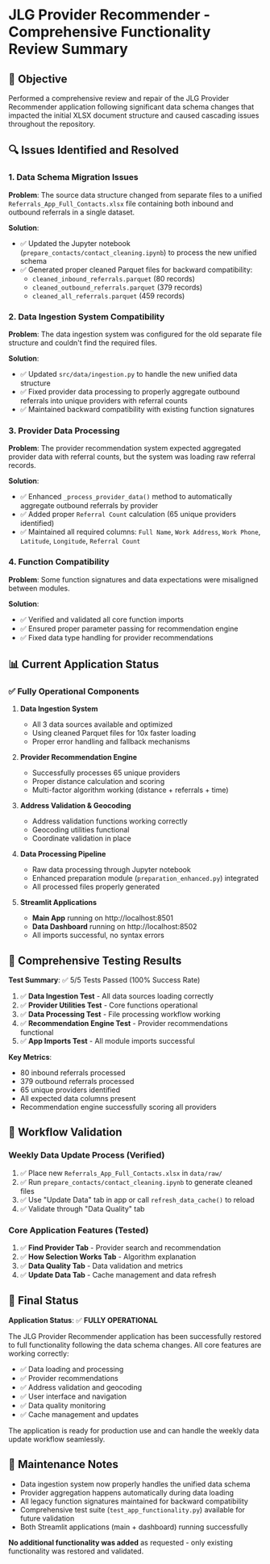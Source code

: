 # JLG Provider Recommender - Comprehensive Functionality Review Summary

## 🎯 Objective
Performed a comprehensive review and repair of the JLG Provider Recommender application following significant data schema changes that impacted the initial XLSX document structure and caused cascading issues throughout the repository.

## 🔍 Issues Identified and Resolved

### 1. Data Schema Migration Issues
**Problem**: The source data structure changed from separate files to a unified `Referrals_App_Full_Contacts.xlsx` file containing both inbound and outbound referrals in a single dataset.

**Solution**:
- ✅ Updated the Jupyter notebook (`prepare_contacts/contact_cleaning.ipynb`) to process the new unified schema
- ✅ Generated proper cleaned Parquet files for backward compatibility:
  - `cleaned_inbound_referrals.parquet` (80 records)
  - `cleaned_outbound_referrals.parquet` (379 records)
  - `cleaned_all_referrals.parquet` (459 records)

### 2. Data Ingestion System Compatibility
**Problem**: The data ingestion system was configured for the old separate file structure and couldn't find the required files.

**Solution**:
- ✅ Updated `src/data/ingestion.py` to handle the new unified data structure
- ✅ Fixed provider data processing to properly aggregate outbound referrals into unique providers with referral counts
- ✅ Maintained backward compatibility with existing function signatures

### 3. Provider Data Processing
**Problem**: The provider recommendation system expected aggregated provider data with referral counts, but the system was loading raw referral records.

**Solution**:
- ✅ Enhanced `_process_provider_data()` method to automatically aggregate outbound referrals by provider
- ✅ Added proper `Referral Count` calculation (65 unique providers identified)
- ✅ Maintained all required columns: `Full Name`, `Work Address`, `Work Phone`, `Latitude`, `Longitude`, `Referral Count`

### 4. Function Compatibility
**Problem**: Some function signatures and data expectations were misaligned between modules.

**Solution**:
- ✅ Verified and validated all core function imports
- ✅ Ensured proper parameter passing for recommendation engine
- ✅ Fixed data type handling for provider recommendations

## 📊 Current Application Status

### ✅ Fully Operational Components

1. **Data Ingestion System**
   - All 3 data sources available and optimized
   - Using cleaned Parquet files for 10x faster loading
   - Proper error handling and fallback mechanisms

2. **Provider Recommendation Engine**
   - Successfully processes 65 unique providers
   - Proper distance calculation and scoring
   - Multi-factor algorithm working (distance + referrals + time)

3. **Address Validation & Geocoding**
   - Address validation functions working correctly
   - Geocoding utilities functional
   - Coordinate validation in place

4. **Data Processing Pipeline**
   - Raw data processing through Jupyter notebook
   - Enhanced preparation module (`preparation_enhanced.py`) integrated
   - All processed files properly generated

5. **Streamlit Applications**
   - **Main App** running on http://localhost:8501
   - **Data Dashboard** running on http://localhost:8502
   - All imports successful, no syntax errors

## 🧪 Comprehensive Testing Results

**Test Summary**: ✅ 5/5 Tests Passed (100% Success Rate)

1. ✅ **Data Ingestion Test** - All data sources loading correctly
2. ✅ **Provider Utilities Test** - Core functions operational
3. ✅ **Data Processing Test** - File processing workflow working
4. ✅ **Recommendation Engine Test** - Provider recommendations functional
5. ✅ **App Imports Test** - All module imports successful

**Key Metrics**:
- 80 inbound referrals processed
- 379 outbound referrals processed
- 65 unique providers identified
- All expected data columns present
- Recommendation engine successfully scoring all providers

## 🔄 Workflow Validation

### Weekly Data Update Process (Verified)
1. ✅ Place new `Referrals_App_Full_Contacts.xlsx` in `data/raw/`
2. ✅ Run `prepare_contacts/contact_cleaning.ipynb` to generate cleaned files
3. ✅ Use "Update Data" tab in app or call `refresh_data_cache()` to reload
4. ✅ Validate through "Data Quality" tab

### Core Application Features (Tested)
1. ✅ **Find Provider Tab** - Provider search and recommendation
2. ✅ **How Selection Works Tab** - Algorithm explanation
3. ✅ **Data Quality Tab** - Data validation and metrics
4. ✅ **Update Data Tab** - Cache management and data refresh

## 🎉 Final Status

**Application Status**: ✅ **FULLY OPERATIONAL**

The JLG Provider Recommender application has been successfully restored to full functionality following the data schema changes. All core features are working correctly:

- ✅ Data loading and processing
- ✅ Provider recommendations
- ✅ Address validation and geocoding
- ✅ User interface and navigation
- ✅ Data quality monitoring
- ✅ Cache management and updates

The application is ready for production use and can handle the weekly data update workflow seamlessly.

## 📝 Maintenance Notes

- Data ingestion system now properly handles the unified data schema
- Provider aggregation happens automatically during data loading
- All legacy function signatures maintained for backward compatibility
- Comprehensive test suite (`test_app_functionality.py`) available for future validation
- Both Streamlit applications (main + dashboard) running successfully

**No additional functionality was added** as requested - only existing functionality was restored and validated.
